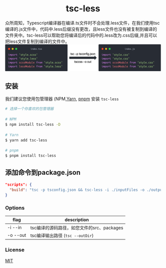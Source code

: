 
<div align="center">
	<h1 align="center">tsc-less</h1>
</div>
众所周知，Typescript编译器在编译.ts文件时不会处理.less文件，在我们使用tsc编译的.js文件中，代码中.less后缀没有更改，且less文件也没有被复制到编译的文件夹中。tsc-less可以帮助您将编译后的代码中的.less改为.css后缀,并且可以把less文件复制到编译的文件中。

<div align=center><img src="/screenshot.png"/></div>

## 安装

我们建议您使用包管理器 (NPM,[Yarn](https://classic.yarnpkg.com/lang/en/), [pnpm](https://pnpm.io/) 安装  <code>tsc-less</code>

```sh
# 选择一个你喜欢的包管理器

# NPM
$ npm install tsc-less -D

# Yarn
$ yarn add tsc-less

# pnpm
$ pnpm install tsc-less
```

## 添加命令到package.json

```json
"scripts": {
  "build": "tsc -p tsconfig.json && tsc-less -i ./inputFiles -o ./outputFiles",
}
```

### Options

| flag     | description                                          |
| -------- | ---------------------------------------------------- |
| -i --in  | tsc编译的源码路径，如您文件的src、packages              |
| -o --out | tsc编译输出路径 (`tsc --outDir`)                      |

### License

[MIT](/LICENSE)